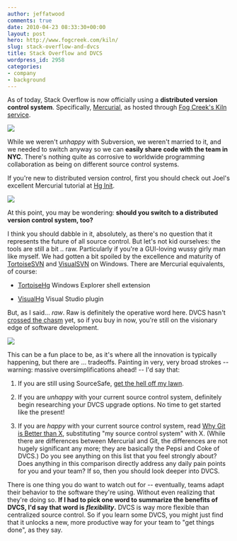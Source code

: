 ```yaml
---
author: jeffatwood
comments: true
date: 2010-04-23 08:33:30+00:00
layout: post
hero: http://www.fogcreek.com/kiln/
slug: stack-overflow-and-dvcs
title: Stack Overflow and DVCS
wordpress_id: 2958
categories:
- company
- background
---
```



As of today, Stack Overflow is now officially using a **distributed version control system**. Specifically, [Mercurial](http://mercurial.selenic.com/), as hosted through [Fog Creek's Kiln service](http://www.fogcreek.com/kiln/).



[![](http://blog.stackoverflow.com/wp-content/uploads/kiln-logo.gif)](http://www.fogcreek.com/kiln/)



While we weren't _unhappy_ with Subversion, we weren't married to it, and we needed to switch anyway so we can **easily share code with the team in NYC**. There's nothing quite as corrosive to worldwide programming collaboration as being on different source control systems.



If you're new to distributed version control, first you should check out Joel's excellent Mercurial tutorial at [Hg Init](http://hginit.com/).



[![](http://blog.stackoverflow.com/wp-content/uploads/hg-init-logo.png)](http://hginit.com/)



At this point, you may be wondering: **should you switch to a distributed version control system, too?**



I think you should dabble in it, absolutely, as there's no question that it represents the future of all source control. But let's not kid ourselves: the tools are still a bit .. raw. Particularly if you're a GUI-loving wussy girly man like myself. We had gotten a bit spoiled by the excellence and maturity of [TortoiseSVN](http://tortoisesvn.tigris.org/) and [VisualSVN](http://www.visualsvn.com/) on Windows. There are Mercurial equivalents, of course:







  * [TortoiseHg](http://tortoisehg.bitbucket.org/) Windows Explorer shell extension

  * [VisualHg](http://visualhg.codeplex.com/) Visual Studio plugin




But, as I said... _raw_. Raw is definitely the operative word here. DVCS hasn't [crossed the chasm](http://en.wikipedia.org/wiki/Crossing_the_Chasm) yet, so if you buy in now, you're still on the visionary edge of software development. 



[![](http://blog.stackoverflow.com/wp-content/uploads/crossing-the-chasm.png)](http://en.wikipedia.org/wiki/Crossing_the_Chasm)



This can be a fun place to be, as it's where all the innovation is typically happening, but there are ... tradeoffs. Painting in very, very broad strokes -- warning: massive oversimplifications ahead! -- I'd say that:







  1. If you are still using SourceSafe, [get the hell off my lawn](http://www.codinghorror.com/blog/2006/08/source-control-anything-but-sourcesafe.html).

  2. If you are _unhappy_ with your current source control system, definitely begin researching your DVCS upgrade options. No time to get started like the present!

  3. If you are _happy_ with your current source control system, read [Why Git is Better than X](http://whygitisbetterthanx.com/), substituting "my source control system" with X. (While there are differences between Mercurial and Git, the differences are not hugely significant any more; they are basically the Pepsi and Coke of DVCS.) Do you see anything on this list that you feel strongly about? Does anything in this comparison directly address any daily pain points for you and your team? If so, then you should look deeper into DVCS.




There is one thing you do want to watch out for -- eventually, teams adapt their behavior to the software they're using. Without even realizing that they're doing so. **If I had to pick one word to summarize the benefits of DVCS, I'd say that word is _flexibility_.** DVCS is way more flexible than centralized source control. So if you learn some DVCS, you might just find that it unlocks a new, more productive way for your team to "get things done", as they say.

